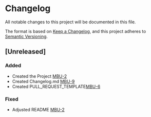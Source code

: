 # Changelog

All notable changes to this project will be documented in this file.

The format is based on [Keep a Changelog](https://keepachangelog.com/en/1.0.0/),
and this project adheres to [Semantic Versioning](https://semver.org/spec/v2.0.0.html).

## [Unreleased]

### Added

- Created the Project [MBU-2](https://memebattle.atlassian.net/browse/MBU-2)
- Created Changelog.md [MBU-9](https://memebattle.atlassian.net/browse/MBU-9)
- Created PULL_REQUEST_TEMPLATE[MBU-6](https://memebattle.atlassian.net/browse/MBU-6) 

### Fixed

- Adjusted README [MBU-2](https://memebattle.atlassian.net/browse/MBU-2)